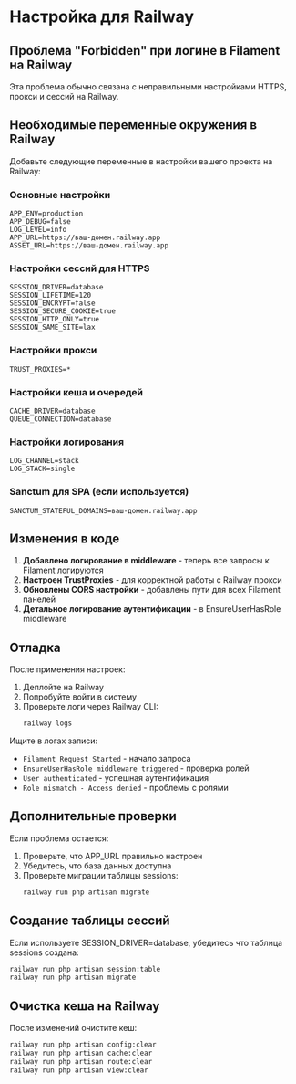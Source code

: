# Настройка для Railway

## Проблема "Forbidden" при логине в Filament на Railway

Эта проблема обычно связана с неправильными настройками HTTPS, прокси и сессий на Railway.

## Необходимые переменные окружения в Railway

Добавьте следующие переменные в настройки вашего проекта на Railway:

### Основные настройки

```
APP_ENV=production
APP_DEBUG=false
LOG_LEVEL=info
APP_URL=https://ваш-домен.railway.app
ASSET_URL=https://ваш-домен.railway.app
```

### Настройки сессий для HTTPS

```
SESSION_DRIVER=database
SESSION_LIFETIME=120
SESSION_ENCRYPT=false
SESSION_SECURE_COOKIE=true
SESSION_HTTP_ONLY=true
SESSION_SAME_SITE=lax
```

### Настройки прокси

```
TRUST_PROXIES=*
```

### Настройки кеша и очередей

```
CACHE_DRIVER=database
QUEUE_CONNECTION=database
```

### Настройки логирования

```
LOG_CHANNEL=stack
LOG_STACK=single
```

### Sanctum для SPA (если используется)

```
SANCTUM_STATEFUL_DOMAINS=ваш-домен.railway.app
```

## Изменения в коде

1. **Добавлено логирование в middleware** - теперь все запросы к Filament логируются
2. **Настроен TrustProxies** - для корректной работы с Railway прокси
3. **Обновлены CORS настройки** - добавлены пути для всех Filament панелей
4. **Детальное логирование аутентификации** - в EnsureUserHasRole middleware

## Отладка

После применения настроек:

1. Деплойте на Railway
2. Попробуйте войти в систему
3. Проверьте логи через Railway CLI:
    ```bash
    railway logs
    ```

Ищите в логах записи:

-   `Filament Request Started` - начало запроса
-   `EnsureUserHasRole middleware triggered` - проверка ролей
-   `User authenticated` - успешная аутентификация
-   `Role mismatch - Access denied` - проблемы с ролями

## Дополнительные проверки

Если проблема остается:

1. Проверьте, что APP_URL правильно настроен
2. Убедитесь, что база данных доступна
3. Проверьте миграции таблицы sessions:
    ```bash
    railway run php artisan migrate
    ```

## Создание таблицы сессий

Если используете SESSION_DRIVER=database, убедитесь что таблица sessions создана:

```bash
railway run php artisan session:table
railway run php artisan migrate
```

## Очистка кеша на Railway

После изменений очистите кеш:

```bash
railway run php artisan config:clear
railway run php artisan cache:clear
railway run php artisan route:clear
railway run php artisan view:clear
```
